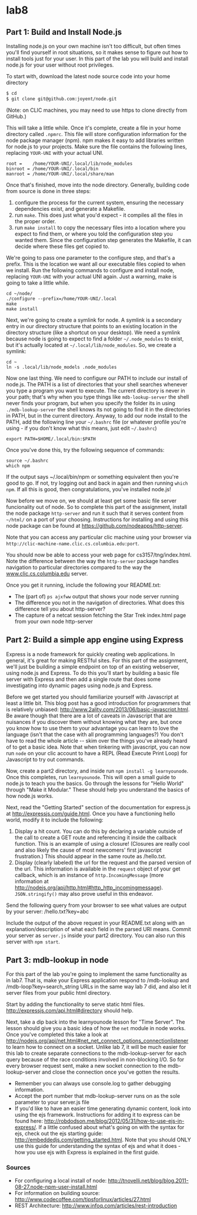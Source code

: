 lab8
====

Part 1: Build and Install Node.js
---------------------------------

Installing node.js on your own machine isn't too difficult, but often times
you'll find yourself in root situations, so it makes sense to figure out how to
install tools just for your user. In this part of the lab you will build and
install node.js for your user without root privileges.

To start with, download the latest node source code into your home directory

```sh
$ cd
$ git clone git@github.com:joyent/node.git
```
(Note: on CLIC machines, you may need to use https to clone directly from GitHub.)

This will take a little while. Once it's complete, create a file in your home
directory called `.npmrc`. This file will store configuration information for
the node package manager (npm). npm makes it easy to add libraries written for
node.js to your projects. Make sure the file contains the following lines,
replacing `YOUR-UNI` with your actual UNI.

```
root =    /home/YOUR-UNI/.local/lib/node_modules
binroot = /home/YOUR-UNI/.local/bin
manroot = /home/YOUR-UNI/.local/share/man
```

Once that's finished, move into the node directory. Generally, building code
from source is done in three steps:
1) configure the process for the current system, ensuring the necessary 
dependencies exist, and generate a Makefile. 
2) run `make`. This does just what you'd expect - it compiles all
the files in the proper order. 
3) run `make install` to copy the necessary files into a location where 
you expect to find them, or where you told the configuration step you wanted them. 
Since the configuration step generates the Makefile, it can decide where these 
files get copied to. 

We're going to pass one parameter to the configure step, and that's a prefix.
This is the location we want all our executable files copied to when we install.
Run the following commands to configure and install node, replacing `YOUR-UNI`
with your actual UNI again. Just a warning, make is going to take a little
while.

```
cd ~/node/
./configure --prefix=/home/YOUR-UNI/.local
make
make install
```

Next, we're going to create a symlink for node. A symlink is a secondary
entry in our directory structure that points to an existing location in the
directory structure (like a shortcut on your desktop). We need a symlink 
because node is going to expect to find a folder `~/.node_modules` to exist, 
but it's actually located at `~/.local/lib/node_modules`. So, we create a 
symlink:

```
cd ~
ln -s .local/lib/node_models .node_modules
```

Now one last thing. We need to configure our PATH to include our install of
node.js. The PATH is a list of directories that your shell searches whenever you
type a program you want to execute. The current directory is never in your path; 
that's why when you type things like `mdb-lookup-server` the shell never finds
  your program, but when you specify the folder its in using
`./mdb-lookup-server` the shell knows its not going to find it in the
directories in PATH, but in the current directory. Anyway, to add our node
install to the PATH, add the following line your `~/.bashrc` file (or whatever
profile you're using - if you don't know what this means, just edit `~/.bashrc`)

```
export PATH=$HOME/.local/bin:$PATH
```

Once you've done this, try the following sequence of commands:

```
source ~/.bashrc
which npm
```

If the output says ~/.local/bin/npm or something equivalent then you're good to
go. If not, try logging out and back in again and then running `which npm`. If
all this is good, then congratulations, you've installed node.js!

Now before we move on, we should at least get some basic file server
funcionality out of node. So to complete this part of the assignment, install
the node package `http-server` and run it such that it serves content from
`~/html/` on a port of your choosing. Instructions for installing and using this
node package can be found at https://github.com/nodeapps/http-server.

Note that you can access any particular clic machine using your browser via
`http://clic-machine-name.clic.cs.columbia.edu:port`.

You should now be able to access your web page for cs3157/tng/index.html. Note
the difference between the way the `http-server` package handles navigation to
particular directories compared to the way the www.clic.cs.columbia.edu server.

Once you get it running, include the following your README.txt:

* The (part of) `ps ajxfww` output that shows your node server running
* The difference you not in the navigation of directories. What does this
  difference tell you about http-server?
* The capture of a netcat session fetching the Star Trek index.html page from
  your own node http-server

Part 2: Build a simple app engine using Express
-----------------------------------------------

Express is a node framework for quickly creating web applications. In general,
it's great for making RESTful sites. For this part of the assignment, we'll just
be building a simple endpoint on top of an existing webserver, using node.js and
Express. To do this you'll start by building a basic file server with Express
and then add a single route that does some investigating into dynamic pages
using node.js and Express. 

Before we get started you should familiarize yourself with Javascript at least a
little bit. This blog post has a good introduction for programmers that is
relatively unbiased: http://www.2ality.com/2013/06/basic-javascript.html. Be
aware though that there are a lot of caveats in Javascript that are nuisances if
you discover them without knowing what they are, but once you know how to use
them to your advantage you can learn to love the language (isn't that the case
with all programming languages?) You don't have to read the whole article --
skim over the things you've already heard of to get a basic idea. Note that when
tinkering with javascript, you can now run `node` on your clic account to
have a REPL (Read Execute Print Loop) for Javascript to try out commands.

Now, create a part2 directory, and inside run `npm install -g learnyounode`. Once
this completes, run `learnyounode`. This will open a small guide to node.js to
teach you the basics. Go through the lessons for "Hello World" through "Make it
Modular." These should help you understand the basics of how node.js works.

Next, read the "Getting Started" section of the documentation for express.js at 
http://expressjs.com/guide.html. Once you have a functioning hello world, modify 
it to include the following:

1. Display a hit count. You can do this by declaring a variable outside of the
   call to create a GET route and referencing it inside the callback function.
   This is an example of using a closure! (Closures are really cool and also 
   likely the cause of most newcomers' first javascript frustration.) This should
   appear in the same route as /hello.txt.
2. Display (clearly labeled) the url for the request and the parsed version of
   the url. This information is available in the `request` object of your get 
   callback, which is an instance of `http.IncomingMessage` (more information
   at http://nodejs.org/api/http.html#http_http_incomingmessage). 
   `JSON.stringify()` may also prove useful in this endeavor.

Send the following query from your browser to see what values are output by your
server: /hello.txt?key=abc

Include the output of the above request in your README.txt along with an
explanation/description of what each field in the parsed URI means. Commit your
server as `server.js` inside your part2 directory. You can also run this server
with `npm start`.

Part 3: mdb-lookup in node
--------------------------

For this part of the lab you're going to implement the same functionality as in
lab7. That is, make your Express application respond to /mdb-lookup and 
/mdb-loop?key=search_string URLs in the same way lab 7 did, and also let it 
server files from your public html directory.

Start by adding the functionality to serve static html files. 
http://expressjs.com/api.html#directory should help.

Next, take a dip back into the learnyounode lesson for "Time Server". The 
lesson should give you a basic idea of how the `net` module in node works. Once
you've completed this take a look at
http://nodejs.org/api/net.html#net_net_connect_options_connectionlistener to
learn how to connect on a socket. Unlike lab 7, it will be much easier for this
lab to create separate connections to the mdb-lookup-server for each query
because of the race conditions involved in non-blocking I/O. So for every
browser request sent, make a new socket connection to the mdb-lookup-server and
close the connection once you've gotten the results. 

* Remember you can always use console.log to gather debugging information. 
* Accept the port number that mdb-lookup-server runs on as the sole parameter 
  to your server.js file
* If you'd like to have an easier time generating dynamic content, look into
  using the ejs framework. Instructions for adding it to express can be found
  here: http://robdodson.me/blog/2012/05/31/how-to-use-ejs-in-express/. If
  a little confused about what's going on with the syntax for ejs, check out
  the ejs starting guide: http://embeddedjs.com/getting_started.html. Note that
  you should ONLY use this guide for understanding the syntax of ejs and what it
  does - how you use ejs with Express is explained in the first guide.

### Sources

* For configuring a local install of node: http://tnovelli.net/blog/blog.2011-08-27.node-npm-user-install.html
* For information on building source: http://www.codecoffee.com/tipsforlinux/articles/27.html
* REST Architecture: http://www.infoq.com/articles/rest-introduction 
